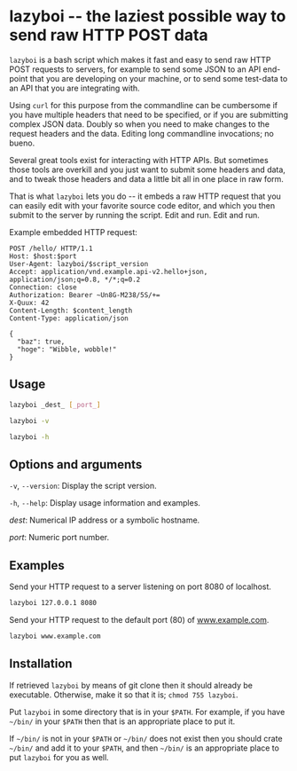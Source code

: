# lazyboi -- the laziest possible way to send raw HTTP POST data

`lazyboi` is a bash script which makes it fast and easy to send raw HTTP POST
requests to servers, for example to send some JSON to an API end-point that you
are developing on your machine, or to send some test-data to an API that you
are integrating with.

Using `curl` for this purpose from the commandline can be cumbersome if you
have multiple headers that need to be specified, or if you are submitting
complex JSON data. Doubly so when you need to make changes to the request
headers and the data. Editing long commandline invocations; no bueno.

Several great tools exist for interacting with HTTP APIs. But sometimes those
tools are overkill and you just want to submit some headers and data, and to
tweak those headers and data a little bit all in one place in raw form.

That is what `lazyboi` lets you do -- it embeds a raw HTTP request that you
can easily edit with your favorite source code editor, and which you then
submit to the server by running the script. Edit and run. Edit and run.

Example embedded HTTP request:

```http
POST /hello/ HTTP/1.1
Host: $host:$port
User-Agent: lazyboi/$script_version
Accept: application/vnd.example.api-v2.hello+json, application/json;q=0.8, */*;q=0.2
Connection: close
Authorization: Bearer ~Un8G-M238/5S/+=
X-Quux: 42
Content-Length: $content_length
Content-Type: application/json

{
  "baz": true,
  "hoge": "Wibble, wobble!"
}
```

## Usage

```bash
lazyboi _dest_ [_port_]
```

```bash
lazyboi -v
```

```bash
lazyboi -h
```

## Options and arguments

`-v`, `--version`: Display the script version.

`-h`, `--help`: Display usage information and examples.

*dest*: Numerical IP address or a symbolic hostname.

*port*: Numeric port number.

## Examples

Send your HTTP request to a server listening on port 8080 of localhost.

```bash
lazyboi 127.0.0.1 8080
```

Send your HTTP request to the default port (80) of www.example.com.

```bash
lazyboi www.example.com
```

## Installation

If retrieved `lazyboi` by means of git clone then it should already be
executable. Otherwise, make it so that it is; `chmod 755 lazyboi`.

Put `lazyboi` in some directory that is in your `$PATH`. For example,
if you have `~/bin/` in your `$PATH` then that is an appropriate place to
put it.

If `~/bin/` is not in your `$PATH` or `~/bin/` does not exist then you should
crate `~/bin/` and add it to your `$PATH`, and then `~/bin/` is an appropriate
place to put `lazyboi` for you as well.
